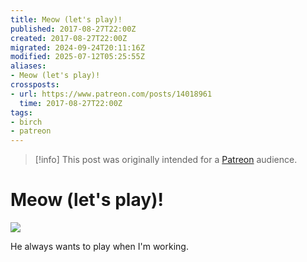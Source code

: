 ```yaml
---
title: Meow (let's play)!
published: 2017-08-27T22:00Z
created: 2017-08-27T22:00Z
migrated: 2024-09-24T20:11:16Z
modified: 2025-07-12T05:25:55Z
aliases:
- Meow (let's play)!
crossposts:
- url: https://www.patreon.com/posts/14018961
  time: 2017-08-27T22:00Z
tags:
- birch
- patreon
---
```


> [!info]
> This post was originally intended for a [Patreon](../tags/patreon.md) audience.

# Meow (let's play)!

![](https://vimeo.com/578698914)

He always wants to play when I'm working.
